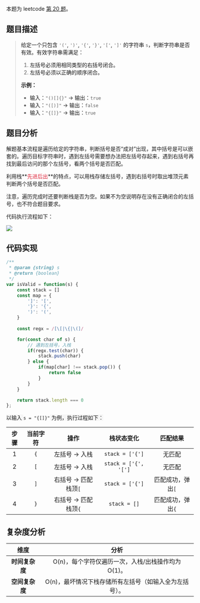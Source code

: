 本题为 leetcode [第 20 题](https://leetcode.cn/problems/valid-parentheses/description/)。

## <font style="color:rgba(0, 0, 0, 0.9);">题目描述</font>

> <font style="color:rgba(0, 0, 0, 0.9);">给定一个只包含</font><font style="color:rgba(0, 0, 0, 0.9);"> </font>`'('`<font style="color:rgba(0, 0, 0, 0.9);">,</font><font style="color:rgba(0, 0, 0, 0.9);"> </font>`')'`<font style="color:rgba(0, 0, 0, 0.9);">,</font><font style="color:rgba(0, 0, 0, 0.9);"> </font>`'{'`<font style="color:rgba(0, 0, 0, 0.9);">,</font><font style="color:rgba(0, 0, 0, 0.9);"> </font>`'}'`<font style="color:rgba(0, 0, 0, 0.9);">,</font><font style="color:rgba(0, 0, 0, 0.9);"> </font>`'['`<font style="color:rgba(0, 0, 0, 0.9);">,</font><font style="color:rgba(0, 0, 0, 0.9);"> </font>`']'`<font style="color:rgba(0, 0, 0, 0.9);"> </font><font style="color:rgba(0, 0, 0, 0.9);">的字符串</font><font style="color:rgba(0, 0, 0, 0.9);"> </font>`s`<font style="color:rgba(0, 0, 0, 0.9);">，判断字符串是否有效。有效字符串需满足：</font>
>
> 1. <font style="color:rgba(0, 0, 0, 0.9);">左括号必须用相同类型的右括号闭合。</font>
> 2. <font style="color:rgba(0, 0, 0, 0.9);">左括号必须以正确的顺序闭合。</font>
>
> **<font style="color:rgba(0, 0, 0, 0.9);">示例：</font>**
>
> + <font style="color:rgba(0, 0, 0, 0.9);">输入：</font>`"()[]{}"`<font style="color:rgba(0, 0, 0, 0.9);"> </font><font style="color:rgba(0, 0, 0, 0.9);">→ 输出：</font>`true`
> + <font style="color:rgba(0, 0, 0, 0.9);">输入：</font>`"([)]"`<font style="color:rgba(0, 0, 0, 0.9);"> </font><font style="color:rgba(0, 0, 0, 0.9);">→ 输出：</font>`false`
> + <font style="color:rgba(0, 0, 0, 0.9);">输入：</font>`"{[]}"`<font style="color:rgba(0, 0, 0, 0.9);"> → 输出：</font>`true`

## 题目分析

解题基本流程是遍历给定的字符串，判断括号是否“成对”出现，其中括号是可以嵌套的。遍历目标字符串时，遇到左括号需要想办法把左括号存起来，遇到右括号再找到最后访问的那个左括号，看两个括号是否匹配。

利用栈**<font style="color:#DF2A3F;">先进后出</font>**的特点，可以用栈存储左括号，遇到右括号时取出堆顶元素判断两个括号是否匹配。

注意，遍历完成时还要判断栈是否为空。如果不为空说明存在没有正确闭合的左括号，也不符合题目要求。

代码执行流程如下：

![](https://cdn.nlark.com/yuque/__mermaid_v3/807a3ddb6771b456960173093391bc89.svg)

## 代码实现

```javascript
/**
 * @param {string} s
 * @return {boolean}
 */
var isValid = function(s) {
    const stack = []
    const map = {
        ']': '[',
        '}': '{',
        ')': '(',
    }
  
    const regx = /[\[|\{|\(]/

    for(const char of s) {
        // 遇到左括号，入栈
        if(regx.test(char)) {
            stack.push(char)
        } else {
            if(map[char] !== stack.pop()) {
                return false
            }
        }
    }

    return stack.length === 0
};
```

<font style="color:rgba(0, 0, 0, 0.9);background-color:rgb(246, 246, 246);">以输入 </font>`s = "{[]}"`<font style="color:rgba(0, 0, 0, 0.9);background-color:rgb(246, 246, 246);"> 为例，执行过程如下：</font>


| **步骤** | **当前字符** |       **操作**       |    **栈状态变化**    |   **匹配结果**   |
| :------: | :----------: | :-------------------: | :------------------: | :---------------: |
|    1    |     `{`     |    左括号 → 入栈    |   `stack = ['{']`   |      无匹配      |
|    2    |     `[`     |    左括号 → 入栈    | `stack = ['{', '[']` |      无匹配      |
|    3    |     `]`     | 右括号 → 匹配栈顶`[` |   `stack = ['{']`   | 匹配成功，弹出`[` |
|    4    |     `}`     | 右括号 → 匹配栈顶`{` |     `stack = []`     | 匹配成功，弹出`{` |

## 复杂度分析


|    **维度**    |                        **分析**                        |
| :------------: | :----------------------------------------------------: |
| **时间复杂度** |   O(n)，每个字符仅遍历一次，入栈/出栈操作均为 O(1)。   |
| **空间复杂度** | O(n)，最坏情况下栈存储所有左括号（如输入全为左括号）。 |